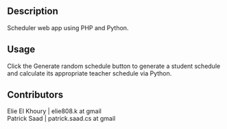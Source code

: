 
## Description

Scheduler web app using PHP and Python.

## Usage

Click the Generate random schedule button to generate a student schedule and calculate its appropriate teacher schedule via Python.

## Contributors

Elie El Khoury | elie808.k at gmail<br>
Patrick Saad | patrick.saad.cs at gmail

